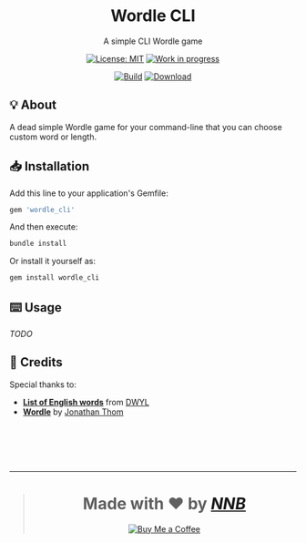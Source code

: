 <h1 align="center">Wordle CLI</h1>
<p align="center">A simple CLI Wordle game</p>
<p align="center">
  <a href="https://github.com/NNBnh/wordle_cli/blob/main/LICENSE"><img src="https://img.shields.io/github/license/NNBnh/wordle_cli?labelColor=585858&color=DE5D6E&style=for-the-badge" alt="License: MIT"></a>
  <a href="https://gist.github.com/NNBnh/9ef453aba3efce26046e0d3119dab5a7#work-in-progress"><img src="https://img.shields.io/github/last-commit/NNBnh/wordle_cli?labelColor=585858&color=DE5D6E&style=for-the-badge" alt="Work in progress"></a>
</p>
<p align="center">
  <a href="https://github.com/NNBnh/wordle_cli/actions"><img src="https://img.shields.io/github/workflow/status/NNBnh/wordle_cli/Ruby?labelColor=585858&color=DE5D6E&style=flat-square" alt="Build"></a>
  <a href="https://rubygems.org/gems/wordle_cli"><img src="https://img.shields.io/gem/dt/wordle_cli?labelColor=585858&color=DE5D6E&style=flat-square" alt="Download"></a>
</p>

## 💡 About

A dead simple Wordle game for your command-line that you can choose custom word or length.

## 📥 Installation

Add this line to your application's Gemfile:

```ruby
gem 'wordle_cli'
```

And then execute:

```sh
bundle install
```

Or install it yourself as:

```sh
gem install wordle_cli
```

## ⌨️ Usage

_TODO_

## 💌 Credits

Special thanks to:
- [**List of English words**](https://github.com/dwyl/english-words) from [DWYL](https://github.com/dwyl)
- [**Wordle**](https://github.com/JonathanWThom/wordle) by [Jonathan Thom](https://github.com/JonathanWThom)

<br><br><br><br>

---

> <h1 align="center">Made with ❤️ by <a href="https://github.com/NNBnh"><i>NNB</i></a></h1>
>
> <p align="center"><a href="https://www.buymeacoffee.com/nnbnh"><img src="https://img.shields.io/badge/buy_me_a_coffee%20-%23F7CA88.svg?logo=buy-me-a-coffee&logoColor=333333&style=for-the-badge" alt="Buy Me a Coffee"></a></p>
